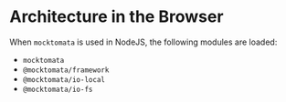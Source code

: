 # Architecture in the Browser

When `mocktomata` is used in NodeJS,
the following modules are loaded:

- `mocktomata`
- `@mocktomata/framework`
- `@mocktomata/io-local`
- `@mocktomata/io-fs`
